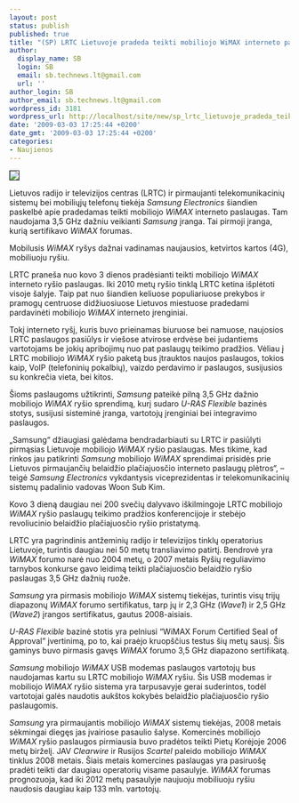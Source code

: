 ```yaml
---
layout: post
status: publish
published: true
title: "(SP) LRTC Lietuvoje pradeda teikti mobiliojo WiMAX interneto paslaugas"
author:
  display_name: SB
  login: SB
  email: sb.technews.lt@gmail.com
  url: ''
author_login: SB
author_email: sb.technews.lt@gmail.com
wordpress_id: 3181
wordpress_url: http://localhost/site/new/sp_lrtc_lietuvoje_pradeda_teikti_mobiliojo_wimax_interneto_paslaugas_/
date: '2009-03-03 17:25:44 +0200'
date_gmt: '2009-03-03 17:25:44 +0200'
categories:
- Naujienos
---
```

<div class="imgright"><img src="http://tbn3.google.com/images?q=tbn:G_k363fhkOPKEM:http://4ginfo.com/images/stories/wimax_logo.jpg" border="1" /></div>
<p>Lietuvos radijo ir televizijos centras (LRTC) ir pirmaujanti telekomunikacinių sistemų bei mobiliųjų telefonų tiekėja <i>Samsung Electronics</i> šiandien paskelbė apie pradedamas teikti mobiliojo <i>WiMAX</i> interneto paslaugas. Tam naudojama 3,5 GHz dažniu veikianti <i>Samsung</i> įranga. Tai pirmoji įranga, kurią sertifikavo <i>WiMAX</i> forumas. </p>
<p>Mobilusis <i>WiMAX</i> ryšys dažnai vadinamas naujausios, ketvirtos kartos (4G), mobiliuoju ryšiu. </p>
<p>LRTC praneša nuo kovo 3 dienos pradėsianti teikti mobiliojo <i>WiMAX</i> interneto ryšio paslaugas. Iki 2010 metų ryšio tinklą LRTC ketina išplėtoti visoje šalyje. Taip pat nuo šiandien keliuose populiariuose prekybos ir pramogų centruose didžiuosiuose Lietuvos miestuose pradedami pardavinėti mobiliojo <i>WiMAX</i> interneto įrenginiai. </p>
<p>Tokį interneto ryšį, kuris buvo prieinamas biuruose bei namuose, naujosios LRTC paslaugos pasiūlys ir viešose atvirose erdvėse bei judantiems vartotojams be jokių apribojimų nuo pat paslaugų teikimo pradžios. Vėliau į LRTC mobiliojo <i>WiMAX</i> ryšio paketą bus įtrauktos naujos paslaugos, tokios kaip, VoIP (telefoninių pokalbių), vaizdo perdavimo ir paslaugos, susijusios su konkrečia vieta, bei kitos. </p>
<p>Šioms paslaugoms užtikrinti, <i>Samsung</i> pateikė pilną 3,5 GHz dažnio mobiliojo <i>WiMAX</i> ryšio sprendimą, kurį sudaro <i>U-RAS Flexible</i> bazinės stotys, susijusi sisteminė įranga, vartotojų įrenginiai bei integravimo paslaugos. </p>
<p>„Samsung“ džiaugiasi galėdama bendradarbiauti su LRTC ir pasiūlyti pirmąsias Lietuvoje mobiliojo <i>WiMAX</i> ryšio paslaugas. Mes tikime, kad rinkos jau patikrinti <i>Samsung</i> mobiliojo <i>WiMAX</i> sprendimai prisidės prie Lietuvos pirmaujančių belaidžio plačiajuosčio interneto paslaugų plėtros“, – teigė <i>Samsung Electronics</i> vykdantysis viceprezidentas ir telekomunikacinių sistemų padalinio vadovas Woon Sub Kim. </p>
<p>Kovo 3 dieną daugiau nei 200 svečių dalyvavo iškilmingoje LRTC mobiliojo <i>WiMAX</i> ryšio paslaugų teikimo pradžios konferencijoje ir stebėjo revoliucinio belaidžio plačiajuosčio ryšio pristatymą. </p>
<p>LRTC yra pagrindinis antžeminių radijo ir televizijos tinklų operatorius Lietuvoje, turintis daugiau nei 50 metų transliavimo patirtį. Bendrovė yra <i>WiMAX</i> forumo narė nuo 2004 metų, o 2007 metais Ryšių reguliavimo tarnybos konkurse gavo leidimą teikti plačiajuosčio belaidžio ryšio paslaugas 3,5 GHz dažnių ruože. </p>
<p><i>Samsung</i> yra pirmasis mobiliojo <i>WiMAX</i> sistemų tiekėjas, turintis visų trijų diapazonų <i>WiMAX</i> forumo sertifikatus, tarp jų ir 2,3 GHz (<i>Wave1</i>) ir 2,5 GHz (<i>Wave2</i>) įrangos sertifikatus, gautus 2008-aisiais. </p>
<p><i>U-RAS Flexible</i> bazinė stotis yra pelniusi “WiMAX Forum Certified Seal of Approval” įvertinimą, po to, kai praėjo kruopščius  testus šių metų sausį. Šis gaminys buvo pirmasis gavęs <i>WiMAX</i> forumo 3,5 GHz diapazono sertifikatą. </p>
<p><i>Samsung</i> mobiliojo <i>WiMAX</i> USB modemas paslaugos vartotojų bus naudojamas kartu su LRTC mobiliojo <i>WiMAX</i> ryšiu. Šis USB modemas ir mobiliojo <i>WiMAX</i> ryšio sistema yra tarpusavyje gerai suderintos, todėl vartotojai galės naudotis aukštos kokybės belaidžio plačiajuosčio ryšio paslaugomis. </p>
<p><i>Samsung</i> yra pirmaujantis mobiliojo <i>WiMAX</i> sistemų tiekėjas, 2008 metais sėkmingai diegęs jas įvairiose pasaulio šalyse. Komercinės mobiliojo <i>WiMAX</i> ryšio paslaugos pirmiausia buvo pradėtos teikti Pietų Korėjoje 2006 metų birželį. JAV <i>Clearwire</i> ir Rusijos <i>Scartel</i> paleido mobiliojo <i>WiMAX</i> tinklus 2008 metais. Šiais metais komercines paslaugas yra pasiruošę pradėti teikti dar daugiau operatorių visame pasaulyje. <i>WiMAX</i> forumas prognozuoja, kad iki 2012 metų pasaulyje naujuoju mobiliuoju ryšiu naudosis daugiau kaip 133 mln. vartotojų. </p>
